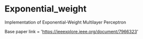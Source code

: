 # Exponential_weight
Implementation of Exponential-Weight Multilayer Perceptron

Base paper link = 'https://ieeexplore.ieee.org/document/7966323'
